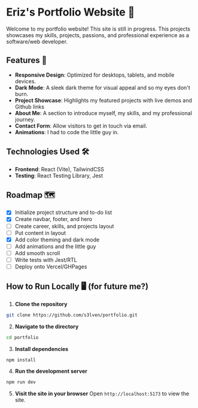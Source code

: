 # Eriz's Portfolio Website 🌟

Welcome to my portfolio website! This site is still in progress. This projects showcases my skills, projects, passions, and professional experience as a software/web developer.

## Features 🚀

- **Responsive Design**: Optimized for desktops, tablets, and mobile devices.
- **Dark Mode**: A sleek dark theme for visual appeal and so my eyes don't burn.
- **Project Showcase**: Highlights my featured projects with live demos and Github links
- **About Me**: A section to introduce myself, my skills, and my professional journey.
- **Contact Form**: Allow visitors to get in touch via email.
- **Animations**: I had to code the little guy in.

## Technologies Used 🛠️

- **Frontend**: React (Vite), TailwindCSS
- **Testing**: React Testing Library, Jest

## Roadmap 🗺️

- [x] Initialize project structure and to-do list
- [x] Create navbar, footer, and hero
- [ ] Create career, skills, and projects layout
- [ ] Put content in layout
- [x] Add color theming and dark mode 
- [ ] Add animations and the little guy
- [ ] Add smooth scroll
- [ ] Write tests with Jest/RTL
- [ ] Deploy onto Vercel/GHPages

## How to Run Locally 🖥️ (for future me?)

1. **Clone the repository**
``` bash
git clone https://github.com/s3lven/portfolio.git
```

2. **Navigate to the directory**
``` bash
cd portfolio
```

3. **Install dependencies**
``` bash
npm install
```

4. **Run the development server**
``` bash
npm run dev
```

5. **Visit the site in your browser** Open ```http://localhost:5173``` to view the site.


